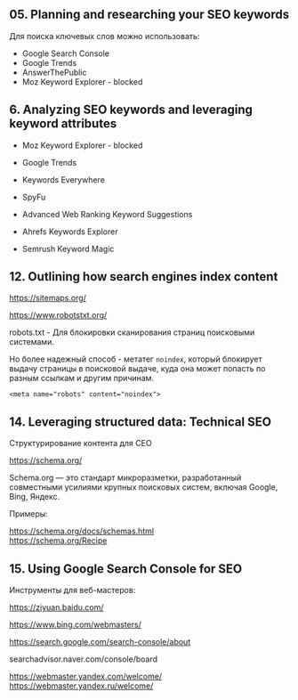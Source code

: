 ## 05. Planning and researching your SEO keywords

Для поиска ключевых слов можно использовать:  

- Google Search Console
- Google Trends
- AnswerThePublic
- Moz Keyword Explorer - blocked

## 6. Analyzing SEO keywords and leveraging keyword attributes

- Moz Keyword Explorer - blocked

- Google Trends

- Keywords Everywhere
- SpyFu
- Advanced Web Ranking Keyword Suggestions
- Ahrefs Keywords Explorer
- Semrush Keyword Magic

## 12. Outlining how search engines index content

https://sitemaps.org/

https://www.robotstxt.org/

robots.txt - Для блокировки сканирования страниц поиcковыми системами.  

Но более надежный способ - метатег `noindex`, который блокирует выдачу страницы в поисковой выдаче, куда она может попасть по разным ссылкам и другим причинам.      

    <meta name="robots" content="noindex">

## 14. Leveraging structured data: Technical SEO

Структурирование контента для СЕО

https://schema.org/

Schema.org — это стандарт микроразметки, разработанный совместными усилиями крупных поисковых систем, включая Google, Bing, Яндекс. 

Примеры:

https://schema.org/docs/schemas.html  
https://schema.org/Recipe

## 15. Using Google Search Console for SEO

Инструменты для веб-мастеров:  

https://ziyuan.baidu.com/

https://www.bing.com/webmasters/

https://search.google.com/search-console/about

searchadvisor.naver.com/console/board

https://webmaster.yandex.com/welcome/  
https://webmaster.yandex.ru/welcome/

## 